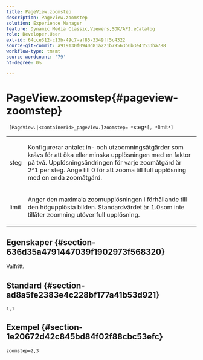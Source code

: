 ```yaml
---
title: PageView.zoomstep
description: PageView.zoomstep
solution: Experience Manager
feature: Dynamic Media Classic,Viewers,SDK/API,eCatalog
role: Developer,User
exl-id: 64cce312-c13b-49c7-af85-3349ff5c4322
source-git-commit: a919130f0940d81a221b79563b6b3e41533ba788
workflow-type: tm+mt
source-wordcount: '79'
ht-degree: 0%

---
```


# PageView.zoomstep{#pageview-zoomstep}

` [PageView.|<containerId>_pageView.]zoomstep= *`steg`*[, *`limit`*]`

<table id="table_82C9252157DB41B5B98505855975D2F5"> 
 <tbody> 
  <tr> 
   <td colname="col1"> <p> <span class="codeph"><span class="varname"> steg</span></span> </p> </td> 
   <td colname="col2"> <p> Konfigurerar antalet in- och utzoomningsåtgärder som krävs för att öka eller minska upplösningen med en faktor på två. Upplösningsändringen för varje zoomåtgärd är 2^1 per steg. Ange till <span class="codeph"> 0</span> för att zooma till full upplösning med en enda zoomåtgärd. </p> </td> 
  </tr> 
  <tr> 
   <td colname="col1"> <p><span class="codeph"><span class="varname"> limit</span></span> </p> </td> 
   <td colname="col2"> <p> Anger den maximala zoomupplösningen i förhållande till den högupplösta bilden. Standardvärdet är <span class="codeph"> 1.0</span>som inte tillåter zoomning utöver full upplösning. </p> </td> 
  </tr> 
 </tbody> 
</table>

## Egenskaper {#section-636d35a4791447039f1902973f568320}

Valfritt.

## Standard {#section-ad8a5fe2383e4c228bf177a41b53d921}

`1,1`

## Exempel {#section-1e20672d42c845bd84f02f88cbc53efc}

`zoomstep=2,3`
